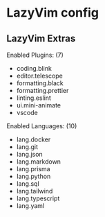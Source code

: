 # LazyVim config

## LazyVim Extras

Enabled Plugins: (7)

- coding.blink
- editor.telescope
- formatting.black
- formatting.prettier
- linting.eslint
- ui.mini-animate
- vscode

Enabled Languages: (10)

- lang.docker
- lang.git
- lang.json
- lang.markdown
- lang.prisma
- lang.python
- lang.sql
- lang.tailwind
- lang.typescript
- lang.yaml

